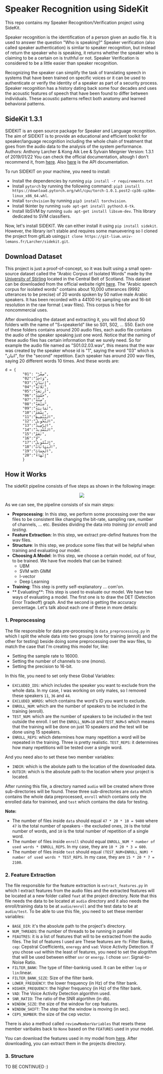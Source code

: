 # Speaker Recognition using SideKit
This repo contains my Speaker Recognition/Verification project using SideKit.

Speaker recognition is the identification of a person given an audio file. It is used to answer the question "Who is speaking?" Speaker verification (also called speaker authentication) is simliar to speaker recognition, but instead of return the speaker who is speaking, it returns whether the speaker who is claiming to be a certain on is truthful or not. Speaker Verification is considered to be a little easier than speaker recognition.

Recognizing the speaker can simplify the task of translating speech in systems that have been trained on specific voices or it can be used to authenticate or verify the identity of a speaker as part of a security process. Speaker recognition has a history dating back some four decades and uses the acoustic features of speech that have been found to differ between individuals. These acoustic patterns reflect both anatomy and learned behavioral patterns.

## SideKit 1.3.1
SIDEKIT is an open source package for Speaker and Language recognition. The aim of SIDEKIT is to provide an educational and efficient toolkit for speaker/language recognition including the whole chain of treatment that goes from the audio data to the analysis of the system performance.
Authors:	Anthony Larcher & Kong Aik Lee & Sylvain Meignier
Version:	1.3.1 of 2019/01/22
You can check the official documentation, altough I don't recommend it, from [here](https://projets-lium.univ-lemans.fr/sidekit/). Also [here](https://projets-lium.univ-lemans.fr/sidekit/api/index.html) is the API documentation.

To run SIDEKIT on your machine, you need to install:

- Install the dependencies by running `pip install -r requirements.txt`
- Install `pytorch` by running the following command: `pip3 install https://download.pytorch.org/whl/cpu/torch-1.0.1.post2-cp36-cp36m-linux_x86_64.whl`.
- Install `torchvision` by running `pip3 install torchvision`.
- Install tkinter by running `sudo apt-get install python3.6-tk`.
- Install libSVM by running `sudo apt-get install libsvm-dev`. This library dedicated to SVM classifiers.

Now, let's install SIDEKIT. We can either install it using `pip install sidekit`. However, the library isn't stable and requires some manuevering so I cloned the project from gitLab using`git clone https://git-lium.univ-lemans.fr/Larcher/sidekit.git`.

## Download Dataset
This project is just a proof-of-concept, so it was built using a small open-source dataset called the "Arabic Corpus of Isolated Words" made by the [University of Stirling](http://www.cs.stir.ac.uk/) located in the Central Belt of Scotland. This dataset can be downloaded from the official website right [here](http://www.cs.stir.ac.uk/~lss/arabic/). The "Arabic speech corpus for isolated words" contains about 10,000 utterances (9992 utterances to be precise) of 20 words spoken by 50 native male Arabic speakers. It has been recorded with a 44100 Hz sampling rate and 16-bit resolution in the raw format (.wav files). This corpus is free for noncommercial uses.

After downloading the dataset and extracting it, you will find about 50 folders with the name of "S+speakerId" like so S01, S02, ... S50. Each one of these folders contains around 200 audio files, each audio file contains the audio of the speaker speaking just one word. Notice that the naming of these audio files has certain information that we surely need. So for example the audio file named as "S01.02.03.wav", this means that the wav was created by the speaker whose id is "1", saying the word "03" which is "اثنان", for the "second" repetition. Each speaker has around 200 wav files, saying 20 different words 10 times. And these words are:
```
d = {
        "01": "صِفْرْ", 
        "02":"وَاحِدْ",
        "03":"إِثنَانِْ",
        "04":"ثَلَاثَةْ",
        "05":"أَربَعَةْ",
        "06":"خَمْسَةْ",
        "07":"سِتَّةْ",
        "08":"سَبْعَةْ",
        "09":"ثَمَانِيَةْ",
        "10":"تِسْعَةْ",
        "11":"التَّنْشِيطْ",
        "12":"التَّحْوِيلْ",
        "13":"الرَّصِيدْ",
        "14":"التَّسْدِيدْ",
        "15":"نَعَمْ",
        "16":"لَا",
        "17":"التَّمْوِيلْ",
        "18":"الْبَيَانَاتْ",
        "19":"الْحِسَابْ",
        "20":"إِنْهَاءْ"
        }
```
## How it Works
The sideKit pipeline consists of five steps as shown in the following image:
<p align="center">
<img src="http://www.mediafire.com/convkey/cc16/r56t49ybirn455izg.jpg" /> 
</p>
As we can see, the pipeline consists of six main steps:

- **Preprocessing**: In this step, we perform some processing over the wav files to be consistent like changing the bit-rate, sampling rare, number of channels, ... etc. Besides dividing the data into *training (or enroll)* and *testing*.
- **Feature Extraction**: In this step, we extract pre-defind features from the wav files.
- **Structure**: In this step, we produce some files that will be helpful when training and evaluating our model.
- **Choosing A Model**: In this step, we choose a certain model, out of four, to be trained. We have five models that can be trained:
	- UBM
	- SVM with GMM
	- I-vector
	- Deep Learning
- **Training**: This step is pretty self-explanatory ... com'on.
- ** Evaluating**: This step is used to evaluate our model. We have two ways of evaluating a model. The first one is to draw the DET (Detection Error Tradeoff) graph. And the second is getting the accuracy percentage.
Let's talk about each one of these in more details:
### 1. Preprocessing
The file responsible for data pre-processing is `data_preprocessing.py` in which I split the whole data into two groups (one for training (enroll) and the other for testing) beside doing some preprocessing over the wav files, to match the case that I'm creating this model for, like: 

- Setting the sample rate to 16000.
- Setting the number of channels to one (mono).
- Setting the precision to 16-bit.

In this file, you need to set only these Global Variables:

- `EXCLUDED_IDS`: which includes the speaker you want to exclude from the whole data. In my case, I was working on only males, so I removed these speakers `11`, `36` and `44`.
- `EXCLUDED_WORDS`: which contains the word's ID you want to exclude.
- `ENROLL_NUM`: which are the number of speakers to be included in the training (enroll).
- `TEST_NUM`: which are the number of speakers to be included in the test outside the enroll. I set the `ENROLL_NUM=10` and `TEST_NUM=5` which means that the training will be done on just 10 speakers and the test will be done using 15 speakers.
- `ENROLL_REPS`: which determines how many repetition a word will be repeated in the training. Three is pretty realistic.
`TEST_REPS`: it determines how many repetitions will be tested over a single word.

And you need also to set these two member variables:

- `INDIR`: which is the abolute path to the location of the downloaded data.
- `OUTDIR`: which is the absolute path to the location where your project is located.

After running this file, a directory named `audio` will be created where three sub-directories will be found. These three sub-directories are `data` which contains the whole data preprocessed, `enroll` which contains only the enrolled data for trainined, and `test` which contains the data for testing.

**Note:**

- The number of files inside `data` should equal `47 * 20 * 10 = 9400` where `47` is the total number of speakers - the excluded ones, `20` is the total number of words, and `10` is the total number of repetition of a single word. 
- The number of files inside `enroll` should equal `ENROLL_NUM * number of used words * ENROLL_REPS`. In my case, they are `10 * 20 * 3 = 600`.
- The number of files inside `test` should equal `(TEST_NUM+ENROLL_NUM) * number of used words * TEST_REPS`. In my case, they are `15 * 20 * 7 = 2100`.

### 2. Feature Extraction
The file responsible for the feature extraction is `extract_features.py` in which I extract features from the audio files and the extracted features will be located at a new folder called `feat` at the project directory. Note that this file needs the data to be located at `audio` directory and it also needs the enroll/training data to be at `audio/enroll` and the test data to be at `audio/test`.
To be able to use this file, you need to set these member variables:

- `BASE_DIR`: it's the absolute path to the project's directory.
- `NUM_THREADS`: the number of threads to be running in parallel
- `FEAUTRES`: it is a list of features that will to be extracted from the audio files. The list of features I used are These features are `fb`: Filter Banks, `cep`: Cepstral Coefficients, `eneregy` and `vad`: Voice Activity Detection. If you chose `vad` within the least of features, you need to set the alogrithm that will be used between either `snr` or `energy`. I chose `snr`: Signal-to-Noise Ratio.
- `FILTER_BANK`: The type of filter-banknig used. It can be either `log` or `lin`:linear.
- `FILTER_BANK_SIZE`: Size of the filter bank.
- `LOWER_FREQUENCY`: the lower frequency (in Hz) of the filter bank.
- `HIGHER_FREQUENCY`: the higher frequency (in Hz) of the filter bank.
- `VAD`: The Voice Activity Detection algorithm used.
- `SNR_RATIO`: The ratio of the SNR algortihm (in db).
- `WINDOW_SIZE`: the size of the window for cep features.
- `WINDOW_SHIFT`: The step that the window is moving (in sec).
- `CEPS_NUMBER`: the size of the cep vector.

There is also a method called `reviewMemberVariables` that resets these member varibales back to `None` based on the `FEATURES` used in your model.

You can download the features used in my model from [here](http://www.mediafire.com/file/03o7i80o7a2taza/feat.zip/file). After downloading, you can extract them in the projects directory.

### 3. Structure









TO BE CONTINUED :)
